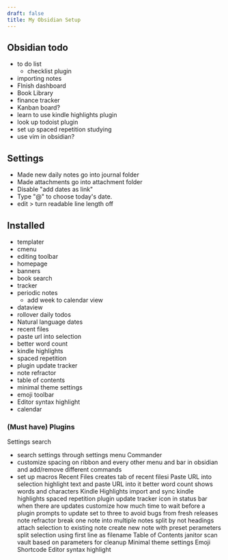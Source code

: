 ```yaml
---
draft: false
title: My Obsidian Setup
---
```


## Obsidian todo
* to do list
	* checklist plugin
* importing notes
* FInish dashboard
* Book Library
* finance tracker
* Kanban board?
* learn to use kindle highlights plugin
* look up todoist plugin
* set up spaced repetition studying
* use vim in obsidian?

## Settings
- Made new daily notes go into journal folder
- Made attachments go into attachment folder
- Disable "add dates as link"
- Type "@" to choose today's date.
- edit > turn readable line length off

## Installed
* templater
* cmenu
* editing toolbar
* homepage
* banners
* book search
* tracker
* periodic notes
	* add week to calendar view
* dataview
* rollover daily todos
* Natural language dates
* recent files
* paste url into selection
* better word count
* kindle highlights
* spaced repetition
* plugin update tracker
* note refractor
* table of contents
* minimal theme settings
* emoji toolbar
* Editor syntax highlight
* calendar

### (Must have) Plugins

Settings search
- search settings through settings menu
Commander
- customize spacing on ribbon and every other menu and bar in obsidian and add/remove different commands
- set up macros
Recent Files
	creates tab of recent filesi
Paste URL into selection
	highlight text and paste URL into it
better word count
	shows words and characters
Kindle Highlights
	import and sync kindle highlights
spaced repetition
plugin update tracker
	icon in status bar when there are updates
	customize how much time to wait before a plugin prompts to update
	set to three to avoid bugs from fresh releases
note refractor
	break one note into multiple notes
	split by not headings
	attach selection to existing note
	create new note with preset perameters
	split selection using first line as filename
Table of Contents
janitor
	scan vault based on parameters for cleanup
Minimal theme settings
Emoji Shortcode
Editor syntax highlight